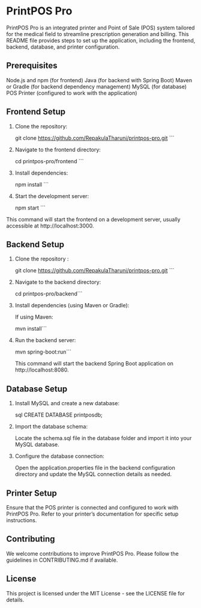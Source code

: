 # PrintPOS Pro

PrintPOS Pro is an integrated printer and Point of Sale (POS) system tailored for the medical field to streamline prescription generation and billing. This README file provides steps to set up the application, including the frontend, backend, database, and printer configuration.

## Prerequisites

Node.js and npm (for frontend)
Java (for backend with Spring Boot)
Maven or Gradle (for backend dependency management)
MySQL (for database)
POS Printer (configured to work with the application)

## Frontend Setup

1. Clone the repository:

    git clone https://github.com/RepakulaTharuni/printpos-pro.git ```
    

2. Navigate to the frontend directory:

    cd printpos-pro/frontend ```
    

3. Install dependencies:

    npm install ```
    

4. Start the development server:

    npm start ```
    
This command will start the frontend on a development server, usually accessible at http://localhost:3000.

## Backend Setup

1. Clone the repository :

   
    git clone https://github.com/RepakulaTharuni/printpos-pro.git ```
    

2. Navigate to the backend directory:

    cd printpos-pro/backend```
    

3. Install dependencies (using Maven or Gradle):

    If using Maven:

    mvn install```
    

4. Run the backend server:

    mvn spring-boot:run```
    

    This command will start the backend Spring Boot application on http://localhost:8080.


## Database Setup

1. Install MySQL and create a new database:

    sql
    CREATE DATABASE printposdb; 
    

2. Import the database schema:

    Locate the schema.sql file in the database folder and import it into your MySQL database.

3. Configure the database connection:

    Open the application.properties file in the backend configuration directory and update the MySQL connection details as needed.

## Printer Setup

Ensure that the POS printer is connected and configured to work with PrintPOS Pro. Refer to your printer’s documentation for specific setup instructions.

## Contributing

We welcome contributions to improve PrintPOS Pro. Please follow the guidelines in CONTRIBUTING.md if available.

## License

This project is licensed under the MIT License - see the LICENSE file for details.
